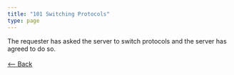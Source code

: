 ```yaml
---
title: "101 Switching Protocols"
type: page
---
```

The requester has asked the server to switch protocols and the server has agreed to do so.<br /><br />[<-- Back](../../)